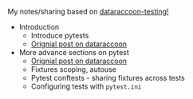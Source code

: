 My notes/sharing based on [dataraccoon-testing!](https://www.dataraccoon.com/knowledge/)

* Introduction 
	* Introduce pytests 
	* [Orignial post on dataraccoon](https://www.dataraccoon.com/knowledge/testing)
* More advance sections on pytest
	* [Orignial post on dataraccoon](https://www.dataraccoon.com/knowledge/testing_advance)
	* Fixtures scoping, autouse
	* Pytest conftests - sharing fixtures across tests 
	* Configuring tests with `pytest.ini`